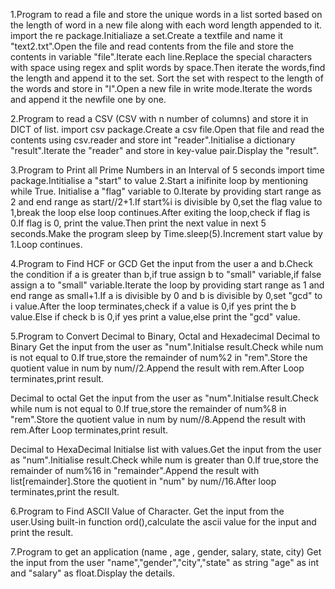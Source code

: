 1.Program to read a file and store the unique words in a list sorted based on the length of word in a new file along with each word length appended to it.
import the re package.Initialiaze a set.Create a textfile and name it "text2.txt".Open the file and read contents from the file and store the contents in variable "file".Iterate each line.Replace the special characters with space using regex and split words by space.Then iterate the words,find the length and append it to the set.
Sort the set with respect to the length of the words and store in "l".Open a new file in write mode.Iterate the words and append it the newfile one by one.

2.Program to read a CSV (CSV with n number of columns) and store it in DICT of list.
 import csv package.Create a csv file.Open that file and read the contents using csv.reader and store int "reader".Initialise a dictionary "result".Iterate the "reader" and store in key-value pair.Display the "result".

3.Program to Print all Prime Numbers in an Interval of 5 seconds
import time package.Intitialise a "start" to value 2.Start a inifinite loop by mentioning while True.
Initialise a "flag" variable to 0.Iterate by providing start range as 2 and end range as start//2+1.If start%i is divisible by 0,set the flag value to 1,break the loop else loop continues.After exiting the loop,check if flag is 0.If flag is 0, print the value.Then print the next value in next 5 seconds.Make the program sleep by Time.sleep(5).Increment start value by 1.Loop continues.

4.Program to Find HCF or GCD
Get the input from the user a and b.Check the condition if a is greater than b,if true assign b to "small" variable,if false assign a to "small" variable.Iterate the loop by providing start range as 1 and end range as small+1.If a is divisible by 0 and b is divisible by 0,set "gcd" to i value.After the loop terminates,check if a value is 0,if yes print the b value.Else if check b is 0,if yes print a value,else print the "gcd" value. 

5.Program to Convert Decimal to Binary, Octal and Hexadecimal
Decimal to Binary
Get the input from the user as "num".Initialse result.Check while num is not equal to 0.If true,store the remainder of num%2 in "rem".Store the quotient value in num by num//2.Append the result with rem.After Loop terminates,print result.

Decimal to octal
Get the input from the user as "num".Initialse result.Check while num is not equal to 0.If true,store the remainder of num%8 in "rem".Store the quotient value in num by num//8.Append the result with rem.After Loop terminates,print result.

Decimal to HexaDecimal
Initialse list with values.Get the input from the user as "num".Initialise result.Check while num is greater than 0.If true,store the remainder of num%16 in "remainder".Append the result with list[remainder].Store the quotient in "num" by num//16.After loop terminates,print the result.

6.Program to Find ASCII Value of Character.
Get the input from the user.Using built-in function ord(),calculate the ascii value for the input and print the result.

7.Program to get an application (name , age , gender, salary, state, city)
Get the input from the user "name","gender","city","state" as string "age" as int and "salary" as float.Display the details.

